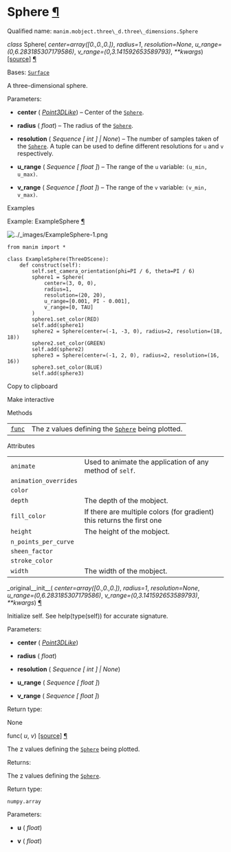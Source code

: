 # Sphere [¶](https://docs.manim.community/en/stable/reference/manim.mobject.three_d.three_dimensions.Sphere.html\#sphere "Link to this heading")

Qualified name: `manim.mobject.three\_d.three\_dimensions.Sphere`

_class_ Sphere( _center=array(\[0.,0.,0.\])_, _radius=1_, _resolution=None_, _u\_range=(0,6.283185307179586)_, _v\_range=(0,3.141592653589793)_, _\*\*kwargs_) [\[source\]](https://docs.manim.community/en/stable/_modules/manim/mobject/three_d/three_dimensions.html#Sphere) [¶](https://docs.manim.community/en/stable/reference/manim.mobject.three_d.three_dimensions.Sphere.html#manim.mobject.three_d.three_dimensions.Sphere "Link to this definition")

Bases: [`Surface`](https://docs.manim.community/en/stable/reference/manim.mobject.three_d.three_dimensions.Surface.html#manim.mobject.three_d.three_dimensions.Surface "manim.mobject.three_d.three_dimensions.Surface")

A three-dimensional sphere.

Parameters:

- **center** ( [_Point3DLike_](https://docs.manim.community/en/stable/reference/manim.typing.html#manim.typing.Point3DLike "manim.typing.Point3DLike")) – Center of the [`Sphere`](https://docs.manim.community/en/stable/reference/manim.mobject.three_d.three_dimensions.Sphere.html#manim.mobject.three_d.three_dimensions.Sphere "manim.mobject.three_d.three_dimensions.Sphere").

- **radius** ( _float_) – The radius of the [`Sphere`](https://docs.manim.community/en/stable/reference/manim.mobject.three_d.three_dimensions.Sphere.html#manim.mobject.three_d.three_dimensions.Sphere "manim.mobject.three_d.three_dimensions.Sphere").

- **resolution** ( _Sequence_ _\[_ _int_ _\]_ _\|_ _None_) – The number of samples taken of the [`Sphere`](https://docs.manim.community/en/stable/reference/manim.mobject.three_d.three_dimensions.Sphere.html#manim.mobject.three_d.three_dimensions.Sphere "manim.mobject.three_d.three_dimensions.Sphere"). A tuple can be used
to define different resolutions for `u` and `v` respectively.

- **u\_range** ( _Sequence_ _\[_ _float_ _\]_) – The range of the `u` variable: `(u_min, u_max)`.

- **v\_range** ( _Sequence_ _\[_ _float_ _\]_) – The range of the `v` variable: `(v_min, v_max)`.


Examples

Example: ExampleSphere [¶](https://docs.manim.community/en/stable/reference/manim.mobject.three_d.three_dimensions.Sphere.html#examplesphere)

![../_images/ExampleSphere-1.png](https://docs.manim.community/en/stable/_images/ExampleSphere-1.png)

```
from manim import *

class ExampleSphere(ThreeDScene):
    def construct(self):
        self.set_camera_orientation(phi=PI / 6, theta=PI / 6)
        sphere1 = Sphere(
            center=(3, 0, 0),
            radius=1,
            resolution=(20, 20),
            u_range=[0.001, PI - 0.001],
            v_range=[0, TAU]
        )
        sphere1.set_color(RED)
        self.add(sphere1)
        sphere2 = Sphere(center=(-1, -3, 0), radius=2, resolution=(18, 18))
        sphere2.set_color(GREEN)
        self.add(sphere2)
        sphere3 = Sphere(center=(-1, 2, 0), radius=2, resolution=(16, 16))
        sphere3.set_color(BLUE)
        self.add(sphere3)

```

Copy to clipboard

Make interactive

Methods

|     |     |
| --- | --- |
| [`func`](https://docs.manim.community/en/stable/reference/manim.mobject.three_d.three_dimensions.Sphere.html#manim.mobject.three_d.three_dimensions.Sphere.func "manim.mobject.three_d.three_dimensions.Sphere.func") | The z values defining the [`Sphere`](https://docs.manim.community/en/stable/reference/manim.mobject.three_d.three_dimensions.Sphere.html#manim.mobject.three_d.three_dimensions.Sphere "manim.mobject.three_d.three_dimensions.Sphere") being plotted. |

Attributes

|     |     |
| --- | --- |
| `animate` | Used to animate the application of any method of `self`. |
| `animation_overrides` |  |
| `color` |  |
| `depth` | The depth of the mobject. |
| `fill_color` | If there are multiple colors (for gradient) this returns the first one |
| `height` | The height of the mobject. |
| `n_points_per_curve` |  |
| `sheen_factor` |  |
| `stroke_color` |  |
| `width` | The width of the mobject. |

\_original\_\_init\_\_( _center=array(\[0.,0.,0.\])_, _radius=1_, _resolution=None_, _u\_range=(0,6.283185307179586)_, _v\_range=(0,3.141592653589793)_, _\*\*kwargs_) [¶](https://docs.manim.community/en/stable/reference/manim.mobject.three_d.three_dimensions.Sphere.html#manim.mobject.three_d.three_dimensions.Sphere._original__init__ "Link to this definition")

Initialize self. See help(type(self)) for accurate signature.

Parameters:

- **center** ( [_Point3DLike_](https://docs.manim.community/en/stable/reference/manim.typing.html#manim.typing.Point3DLike "manim.typing.Point3DLike"))

- **radius** ( _float_)

- **resolution** ( _Sequence_ _\[_ _int_ _\]_ _\|_ _None_)

- **u\_range** ( _Sequence_ _\[_ _float_ _\]_)

- **v\_range** ( _Sequence_ _\[_ _float_ _\]_)


Return type:

None

func( _u_, _v_) [\[source\]](https://docs.manim.community/en/stable/_modules/manim/mobject/three_d/three_dimensions.html#Sphere.func) [¶](https://docs.manim.community/en/stable/reference/manim.mobject.three_d.three_dimensions.Sphere.html#manim.mobject.three_d.three_dimensions.Sphere.func "Link to this definition")

The z values defining the [`Sphere`](https://docs.manim.community/en/stable/reference/manim.mobject.three_d.three_dimensions.Sphere.html#manim.mobject.three_d.three_dimensions.Sphere "manim.mobject.three_d.three_dimensions.Sphere") being plotted.

Returns:

The z values defining the [`Sphere`](https://docs.manim.community/en/stable/reference/manim.mobject.three_d.three_dimensions.Sphere.html#manim.mobject.three_d.three_dimensions.Sphere "manim.mobject.three_d.three_dimensions.Sphere").

Return type:

`numpy.array`

Parameters:

- **u** ( _float_)

- **v** ( _float_)